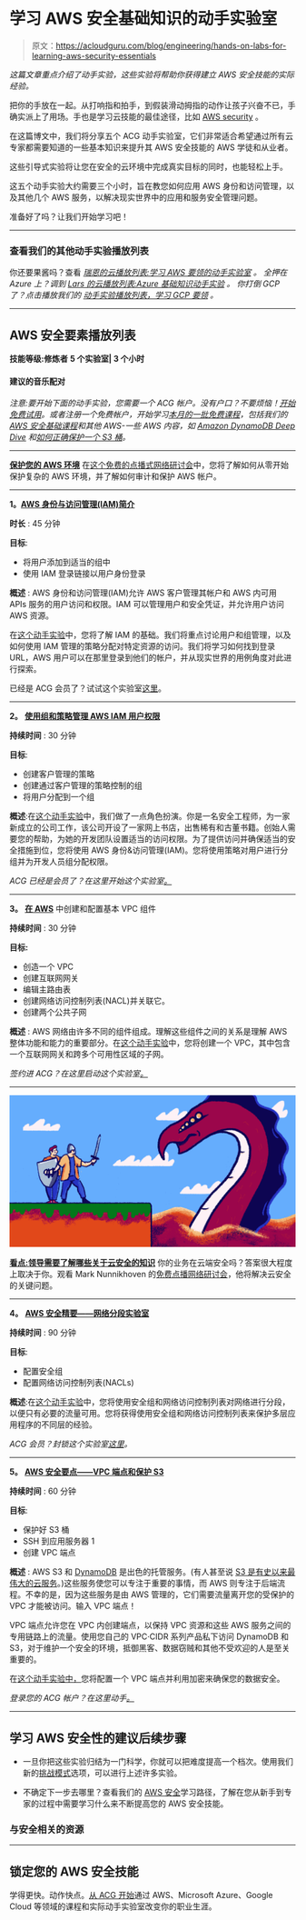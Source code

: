 # 学习 AWS 安全基础知识的动手实验室

> 原文：<https://acloudguru.com/blog/engineering/hands-on-labs-for-learning-aws-security-essentials>

*这篇文章重点介绍了动手实验，这些实验将帮助你获得建立 AWS 安全技能的实际经验。*

把你的手放在一起。从打响指和拍手，到假装滑动拇指的动作让孩子兴奋不已，手确实派上了用场。手也是学习云技能的最佳途径，比如 [AWS security](https://acloudguru.com/course/aws-security-essentials) 。

在这篇博文中，我们将分享五个 ACG 动手实验室，它们非常适合希望通过所有云专家都需要知道的一些基本知识来提升其 AWS 安全技能的 AWS 学徒和从业者。

这些引导式实验将让您在安全的云环境中完成真实目标的同时，也能轻松上手。

这五个动手实验大约需要三个小时，旨在教您如何应用 AWS 身份和访问管理，以及其他几个 AWS 服务，以解决现实世界中的应用和服务安全管理问题。

准备好了吗？让我们开始学习吧！

* * *

### 查看我们的其他动手实验播放列表

你还要果酱吗？查看 [*瑞恩的云播放列表:学习 AWS 要领的动手实验室*](https://acloudguru.com/blog/engineering/ryans-cloud-playlist-hands-on-labs-for-learning-aws-essentials) *。*
*全押在 Azure 上？调到* [*Lars 的云播放列表:Azure 基础知识动手实验*](https://acloudguru.com/blog/engineering/lars-cloud-playlist-hands-on-labs-for-azure-fundamentals) *。*
*你打倒 GCP 了？点击播放我们的* [*动手实验播放列表，学习 GCP 要领*](https://acloudguru.com/blog/engineering/hands-on-labs-playlist-for-learning-gcp-essentials) *。*

* * *

## AWS 安全要素播放列表

**技能等级:修炼者**
**5 个实验室| 3 个小时**

#### 建议的音乐配对

*注意:要开始下面的动手实验，您需要一个 ACG 帐户。没有户口？不要烦恼！[开始免费试用](https://acloudguru.com/pricing)。或者注册一个免费帐户，开始学习[本月的一批免费课程](https://acloudguru.com/blog/news/whats-free-at-acg)，包括我们的 [AWS 安全基础课程](https://acloudguru.com/course/aws-security-essentials)和其他 AWS-一些 AWS 内容，如 [Amazon DynamoDB Deep Dive](https://acloudguru.com/course/amazon-dynamodb-deep-dive) 和[如何正确保护一个 S3 桶](https://acloudguru.com/course/how-to-properly-secure-an-s3-bucket)。*

* * *

**[保护您的 AWS 环境](https://get.acloudguru.com/securing-aws-environment-webinar)** 在[这个免费的点播式网络研讨会](https://get.acloudguru.com/securing-aws-environment-webinar)中，您将了解如何从零开始保护复杂的 AWS 环境，并了解如何审计和保护 AWS 帐户。

* * *

**1。**[**AWS 身份与访问管理(IAM)简介**](https://acloudguru.com/hands-on-labs/introduction-to-aws-identity-and-access-management-iam-vkgm)

**时长** : 45 分钟

**目标**:

*   将用户添加到适当的组中
*   使用 IAM 登录链接以用户身份登录

**概述** : AWS 身份和访问管理(IAM)允许 AWS 客户管理其帐户和 AWS 内可用 APIs 服务的用户访问和权限。IAM 可以管理用户和安全凭证，并允许用户访问 AWS 资源。

在[这个动手实验](https://acloudguru.com/hands-on-labs/introduction-to-aws-identity-and-access-management-iam-vkgm)中，您将了解 IAM 的基础。我们将重点讨论用户和组管理，以及如何使用 IAM 管理的策略分配对特定资源的访问。我们将学习如何找到登录 URL，AWS 用户可以在那里登录到他们的帐户，并从现实世界的用例角度对此进行探索。

已经是 ACG 会员了？试试这个实验室[这里](https://learn.acloud.guru/handson/4b620748-f44f-408a-a42b-f727a208e952)。

* * *

**2。** [**使用组和策略管理 AWS IAM 用户权限**](https://acloudguru.com/hands-on-labs/managing-aws-iam-user-permissions-using-groups-and-policies)

**持续时间** : 30 分钟

**目标**:

*   创建客户管理的策略
*   创建通过客户管理的策略控制的组
*   将用户分配到一个组

**概述**:在[这个动手实验](https://acloudguru.com/hands-on-labs/managing-aws-iam-user-permissions-using-groups-and-policies)中，我们做了一点角色扮演。你是一名安全工程师，为一家新成立的公司工作，该公司开设了一家网上书店，出售稀有和古董书籍。创始人需要您的帮助，为她的开发团队设置适当的访问权限。为了提供访问并确保适当的安全措施到位，您将使用 AWS 身份&访问管理(IAM)。您将使用策略对用户进行分组并为开发人员组分配权限。

*ACG 已经是会员了？在这里开始这个实验室[。](https://learn.acloud.guru/handson/4b52d9c3-b09d-4dd5-8117-42c67bc26354)*

* * *

**3。** [**在 AWS**](https://acloudguru.com/hands-on-labs/create-and-configure-basic-vpc-components-in-aws) 中创建和配置基本 VPC 组件

**持续时间** : 30 分钟

**目标:**

*   创造一个 VPC
*   创建互联网网关
*   编辑主路由表
*   创建网络访问控制列表(NACL)并关联它。
*   创建两个公共子网

**概述** : AWS 网络由许多不同的组件组成。理解这些组件之间的关系是理解 AWS 整体功能和能力的重要部分。在[这个动手实验](https://acloudguru.com/hands-on-labs/create-and-configure-basic-vpc-components-in-aws)中，您将创建一个 VPC，其中包含一个互联网网关和跨多个可用性区域的子网。

*签约进 ACG？在这里启动这个实验室[。](https://learn.acloud.guru/handson/344672a2-6d75-449f-98c3-6d682b481565)*

* * *

[![](img/aa563ce93b787834c7c648eaec24feaa.png)](https://go.acloudguru.com/Leaders-Cloud-Security-Webinar)

**[看点:领导需要了解哪些关于云安全的知识](https://go.acloudguru.com/Leaders-Cloud-Security-Webinar?ajs_aid=8b2cc73f-c0e0-442b-ba6d-0eb362250ebb)**
你的业务在云端安全吗？答案很大程度上取决于你。观看 Mark Nunnikhoven 的[免费点播网络研讨会](https://go.acloudguru.com/Leaders-Cloud-Security-Webinar)，他将解决云安全的关键问题。

* * *

**4。** [**AWS 安全精要——网络分段实验室**](https://acloudguru.com/hands-on-labs/aws-security-essentials-network-segmentation-lab)

**持续时间** : 90 分钟

**目标**:

*   配置安全组
*   配置网络访问控制列表(NACLs)

**概述**:在[这个动手实验](https://acloudguru.com/hands-on-labs/aws-security-essentials-network-segmentation-lab)中，您将使用安全组和网络访问控制列表对网络进行分段，以便只有必要的流量可用。您将获得使用安全组和网络访问控制列表来保护多层应用程序的不同层的经验。

*ACG 会员？封锁这个实验室[这里](https://learn.acloud.guru/handson/c8f78dd1-2c83-4058-b480-cf96a4e78e13)。*

* * *

**5。** [**AWS 安全要点——VPC 端点和保护 S3**](https://acloudguru.com/hands-on-labs/aws-security-essentials-vpc-endpoints-and-securing-s3)

**持续时间** : 60 分钟

**目标**:

*   保护好 S3 桶
*   SSH 到应用服务器 1
*   创建 VPC 端点

**概述** : AWS S3 和 [DynamoDB](https://acloudguru.com/course/amazon-dynamodb-deep-dive) 是出色的托管服务。(有人甚至说 [S3 是有史以来最伟大的云服务](https://acloudguru.com/blog/engineering/brazeal-in-praise-of-s3-the-greatest-cloud-service-of-all-time)。)这些服务使您可以专注于重要的事情，而 AWS 则专注于后端流程。不幸的是，因为这些服务是由 AWS 管理的，它们需要流量离开您的受保护的 VPC 才能被访问。输入 VPC 端点！

VPC 端点允许您在 VPC 内创建端点，以保持 VPC 资源和这些 AWS 服务之间的专用链路上的流量。使用您自己的 VPC·CIDR 系列产品私下访问 DynamoDB 和 S3，对于维护一个安全的环境，抵御黑客、数据窃贼和其他不受欢迎的人是至关重要的。

在[这个动手实验中，](https://acloudguru.com/hands-on-labs/aws-security-essentials-vpc-endpoints-and-securing-s3)您将配置一个 VPC 端点并利用加密来确保您的数据安全。

*登录您的 ACG 帐户？在这里动手[。](https://learn.acloud.guru/handson/a8e77f8f-d69c-4983-b554-aeb9504de07b)*

* * *

## 学习 AWS 安全性的建议后续步骤

*   一旦你把这些实验归结为一门科学，你就可以把难度提高一个档次。使用我们新的[挑战模式](https://acloudguru.com/blog/news/introducing-challenge-mode-for-a-cloud-gurus-hands-on-labs)选项，可以进行上述许多实验。

*   不确定下一步去哪里？查看我们的 [AWS 安全](https://acloudguru.com/learning-paths/aws-security)学习路径，了解在您从新手到专家的过程中需要学习什么来不断提高您的 AWS 安全技能。

### 与安全相关的资源

* * *

## 锁定您的 AWS 安全技能

学得更快。动作快点。[从 ACG 开始](https://acloudguru.com/pricing)通过 AWS、Microsoft Azure、Google Cloud 等领域的课程和实际动手实验室改变你的职业生涯。